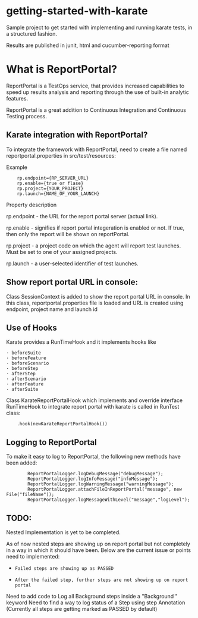 # getting-started-with-karate
Sample project to get started with implementing and running karate tests, in a structured fashion.

Results are published in junit, html and cucumber-reporting format

# What is ReportPortal?

ReportPortal is a TestOps service, that provides increased capabilities to speed up results analysis and reporting through the use of built-in analytic features.

ReportPortal is a great addition to Continuous Integration and Continuous Testing process.

## Karate integration with ReportPortal?

To integrate the framework with ReportPortal, need to create a file named reportportal.properties in src/test/resources:

Example

        rp.endpoint={RP_SERVER_URL}
        rp.enable={true or flase}
        rp.project={YOUR_PROJECT}
        rp.launch={NAME_OF_YOUR_LAUNCH}

Property description

rp.endpoint - the URL for the report portal server (actual link).

rp.enable - signifies if report portal integeration is enabled or not. If true, then only the report will be shown on reportPortal.

rp.project - a project code on which the agent will report test launches. Must be set to one of your assigned projects.

rp.launch - a user-selected identifier of test launches.

## Show report portal URL in console:
Class SessionContext is added to show the report portal URL in console. In this class, reportportal.properties file is loaded and URL is created using endpoint, project name and launch id


## Use of Hooks
Karate provides a RunTimeHook and it implements hooks like

	· beforeSuite
	· beforeFeature
	· beforeScenario
	· beforeStep
	· afterStep
	· afterScenario
	· afterFeature
	· afterSuite

Class KarateReportPortalHook which implements and override interface RunTimeHook to integrate report portal with karate is called in RunTest class:

        .hook(newKarateReportPortalHook())

## Logging to ReportPortal

To make it easy to log to ReportPortal, the following new methods have been added:

```
        ReportPortalLogger.logDebugMessage("debugMessage");
        ReportPortalLogger.logInfoMessage("infoMessage");
        ReportPortalLogger.logWarningMessage("warningMessage");
        ReportPortalLogger.attachFileInReportPortal("message", new File("fileName"));
        ReportPortalLogger.logMessageWithLevel("message","logLevel");
```
## TODO:
Nested Implementation is yet to be completed.

As of now nested steps are showing up on report portal but not completely in a way in which it should have been. Below are the current issue or points need to implemented:
*     Failed steps are showing up as PASSED
*     After the failed step, further steps are not showing up on report portal

Need to add code to Log all Background steps inside a "Background " keyword
Need to find a way to log status of a Step using step Annotation (Currently all steps are getting marked as PASSED by default)

